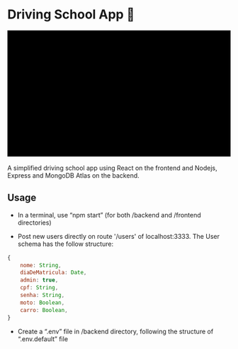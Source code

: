 # Driving School App :blue_car: #

![](app-views/gif.gif)

A simplified driving school app using React on the frontend and Nodejs, Express and MongoDB Atlas on the backend.

## Usage ##
* In a terminal, use “npm start” (for both /backend and /frontend directories)

* Post new users directly on route '/users' of localhost:3333. The User schema has the follow structure:
```javascript
{
    nome: String,
    diaDeMatricula: Date,
    admin: true,
    cpf: String,
    senha: String,
    moto: Boolean,
    carro: Boolean,
}
```
* Create a “.env” file in /backend directory, following the structure of “.env.default” file
